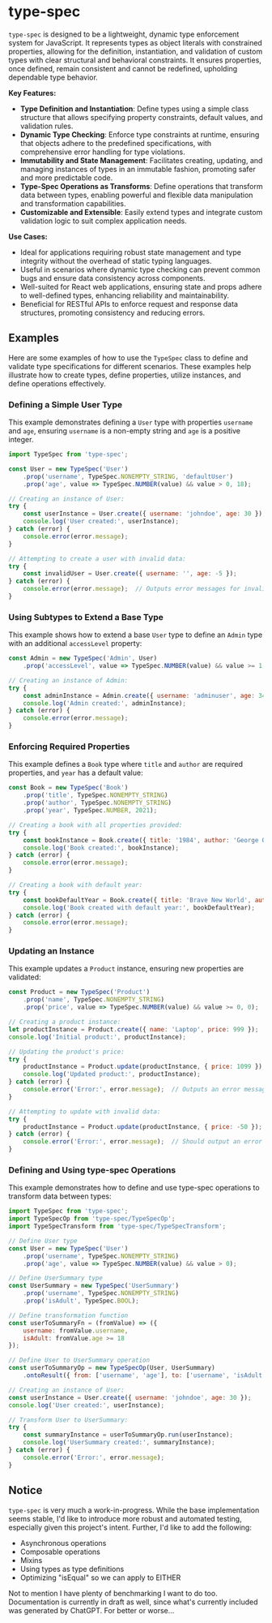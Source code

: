 # type-spec

`type-spec` is designed to be a lightweight, dynamic type enforcement system for JavaScript. It represents types as object literals with constrained properties, allowing for the definition, instantiation, and validation of custom types with clear structural and behavioral constraints. It ensures properties, once defined, remain consistent and cannot be redefined, upholding dependable type behavior.

**Key Features:**
- **Type Definition and Instantiation**: Define types using a simple class structure that allows specifying property constraints, default values, and validation rules.
- **Dynamic Type Checking**: Enforce type constraints at runtime, ensuring that objects adhere to the predefined specifications, with comprehensive error handling for type violations.
- **Immutability and State Management**: Facilitates creating, updating, and managing instances of types in an immutable fashion, promoting safer and more predictable code.
- **Type-Spec Operations as Transforms**: Define operations that transform data between types, enabling powerful and flexible data manipulation and transformation capabilities.
- **Customizable and Extensible**: Easily extend types and integrate custom validation logic to suit complex application needs.

**Use Cases:**
- Ideal for applications requiring robust state management and type integrity without the overhead of static typing languages.
- Useful in scenarios where dynamic type checking can prevent common bugs and ensure data consistency across components.
- Well-suited for React web applications, ensuring state and props adhere to well-defined types, enhancing reliability and maintainability.
- Beneficial for RESTful APIs to enforce request and response data structures, promoting consistency and reducing errors.

## Examples

Here are some examples of how to use the `TypeSpec` class to define and validate type specifications for different scenarios. These examples help illustrate how to create types, define properties, utilize instances, and define operations effectively.

### Defining a Simple User Type

This example demonstrates defining a `User` type with properties `username` and `age`, ensuring `username` is a non-empty string and `age` is a positive integer.

```javascript
import TypeSpec from 'type-spec';

const User = new TypeSpec('User')
    .prop('username', TypeSpec.NONEMPTY_STRING, 'defaultUser')
    .prop('age', value => TypeSpec.NUMBER(value) && value > 0, 18);

// Creating an instance of User:
try {
    const userInstance = User.create({ username: 'johndoe', age: 30 });
    console.log('User created:', userInstance);
} catch (error) {
    console.error(error.message);
}

// Attempting to create a user with invalid data:
try {
    const invalidUser = User.create({ username: '', age: -5 });
} catch (error) {
    console.error(error.message);  // Outputs error messages for invalid username and age
}
```

### Using Subtypes to Extend a Base Type

This example shows how to extend a base `User` type to define an `Admin` type with an additional `accessLevel` property:

```javascript
const Admin = new TypeSpec('Admin', User)
    .prop('accessLevel', value => TypeSpec.NUMBER(value) && value >= 1, 1);

// Creating an instance of Admin:
try {
    const adminInstance = Admin.create({ username: 'adminuser', age: 34, accessLevel: 3 });
    console.log('Admin created:', adminInstance);
} catch (error) {
    console.error(error.message);
}
```

### Enforcing Required Properties

This example defines a `Book` type where `title` and `author` are required properties, and `year` has a default value:

```javascript
const Book = new TypeSpec('Book')
    .prop('title', TypeSpec.NONEMPTY_STRING)
    .prop('author', TypeSpec.NONEMPTY_STRING)
    .prop('year', TypeSpec.NUMBER, 2021);

// Creating a book with all properties provided:
try {
    const bookInstance = Book.create({ title: '1984', author: 'George Orwell', year: 1949 });
    console.log('Book created:', bookInstance);
} catch (error) {
    console.error(error.message);
}

// Creating a book with default year:
try {
    const bookDefaultYear = Book.create({ title: 'Brave New World', author: 'Aldous Huxley' });
    console.log('Book created with default year:', bookDefaultYear);
} catch (error) {
    console.error(error.message);
}
```

### Updating an Instance

This example updates a `Product` instance, ensuring new properties are validated:

```javascript
const Product = new TypeSpec('Product')
    .prop('name', TypeSpec.NONEMPTY_STRING)
    .prop('price', value => TypeSpec.NUMBER(value) && value >= 0, 0);

// Creating a product instance:
let productInstance = Product.create({ name: 'Laptop', price: 999 });
console.log('Initial product:', productInstance);

// Updating the product's price:
try {
    productInstance = Product.update(productInstance, { price: 1099 });
    console.log('Updated product:', productInstance);
} catch (error) {
    console.error('Error:', error.message);  // Outputs an error message for invalid price
}

// Attempting to update with invalid data:
try {
    productInstance = Product.update(productInstance, { price: -50 });
} catch (error) {
    console.error('Error:', error.message);  // Should output an error message for invalid price
}
```

### Defining and Using type-spec Operations

This example demonstrates how to define and use type-spec operations to transform data between types:

```javascript
import TypeSpec from 'type-spec';
import TypeSpecOp from 'type-spec/TypeSpecOp';
import TypeSpecTransform from 'type-spec/TypeSpecTransform';

// Define User type
const User = new TypeSpec('User')
    .prop('username', TypeSpec.NONEMPTY_STRING)
    .prop('age', value => TypeSpec.NUMBER(value) && value > 0);

// Define UserSummary type
const UserSummary = new TypeSpec('UserSummary')
    .prop('username', TypeSpec.NONEMPTY_STRING)
    .prop('isAdult', TypeSpec.BOOL);

// Define transformation function
const userToSummaryFn = (fromValue) => ({
    username: fromValue.username,
    isAdult: fromValue.age >= 18
});

// Define User to UserSummary operation
const userToSummaryOp = new TypeSpecOp(User, UserSummary)
    .ontoResult({ from: ['username', 'age'], to: ['username', 'isAdult'], fn: userToSummaryFn });

// Creating an instance of User:
const userInstance = User.create({ username: 'johndoe', age: 30 });
console.log('User created:', userInstance);

// Transform User to UserSummary:
try {
    const summaryInstance = userToSummaryOp.run(userInstance);
    console.log('UserSummary created:', summaryInstance);
} catch (error) {
    console.error('Error:', error.message);
}
```

## Notice

`type-spec` is very much a work-in-progress. While the base implementation seems stable, I'd like to introduce more robust and automated testing, especially given this project's intent. Further, I'd like to add the following:

- Asynchronous operations
- Composable operations
- Mixins
- Using types as type definitions
- Optimizing "isEqual" so we can apply to EITHER 

Not to mention I have plenty of benchmarking I want to do too. Documentation is currently in draft as well, since what's currently included was generated by ChatGPT. For better or worse...